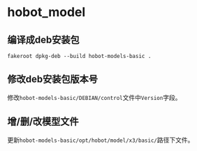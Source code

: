 # hobot_model



## 编译成deb安装包


```
fakeroot dpkg-deb --build hobot-models-basic .
```

## 修改deb安装包版本号

修改`hobot-models-basic/DEBIAN/control`文件中`Version`字段。


## 增/删/改模型文件

更新`hobot-models-basic/opt/hobot/model/x3/basic/`路径下文件。


